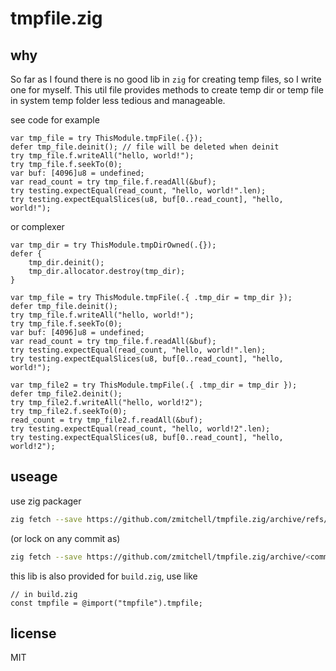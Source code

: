 # tmpfile.zig

## why

So far as I found there is no good lib in `zig` for creating temp files, so I write one for myself. This util file provides methods to create temp dir or temp file in system temp folder less tedious and manageable.

see code for example

```zig
var tmp_file = try ThisModule.tmpFile(.{});
defer tmp_file.deinit(); // file will be deleted when deinit
try tmp_file.f.writeAll("hello, world!");
try tmp_file.f.seekTo(0);
var buf: [4096]u8 = undefined;
var read_count = try tmp_file.f.readAll(&buf);
try testing.expectEqual(read_count, "hello, world!".len);
try testing.expectEqualSlices(u8, buf[0..read_count], "hello, world!");
```

or complexer

```zig
var tmp_dir = try ThisModule.tmpDirOwned(.{});
defer {
    tmp_dir.deinit();
    tmp_dir.allocator.destroy(tmp_dir);
}

var tmp_file = try ThisModule.tmpFile(.{ .tmp_dir = tmp_dir });
defer tmp_file.deinit();
try tmp_file.f.writeAll("hello, world!");
try tmp_file.f.seekTo(0);
var buf: [4096]u8 = undefined;
var read_count = try tmp_file.f.readAll(&buf);
try testing.expectEqual(read_count, "hello, world!".len);
try testing.expectEqualSlices(u8, buf[0..read_count], "hello, world!");

var tmp_file2 = try ThisModule.tmpFile(.{ .tmp_dir = tmp_dir });
defer tmp_file2.deinit();
try tmp_file2.f.writeAll("hello, world!2");
try tmp_file2.f.seekTo(0);
read_count = try tmp_file2.f.readAll(&buf);
try testing.expectEqual(read_count, "hello, world!2".len);
try testing.expectEqualSlices(u8, buf[0..read_count], "hello, world!2");
```

## useage

use zig packager

```bash
zig fetch --save https://github.com/zmitchell/tmpfile.zig/archive/refs/heads/master.tar.gz
```

(or lock on any commit as)
```bash
zig fetch --save https://github.com/zmitchell/tmpfile.zig/archive/<commit hash>.tar.gz
```

this lib is also provided for `build.zig`, use like

```zig
// in build.zig
const tmpfile = @import("tmpfile").tmpfile;
```

## license

MIT
